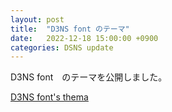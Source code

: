 ```yaml
---
layout: post
title:  "D3NS font のテーマ"
date:   2022-12-18 15:00:00 +0900
categories: DSNS update
---
```


D3NS font　のテーマを公開しました。

[D3NS font's thema](./../../../../../theme)
